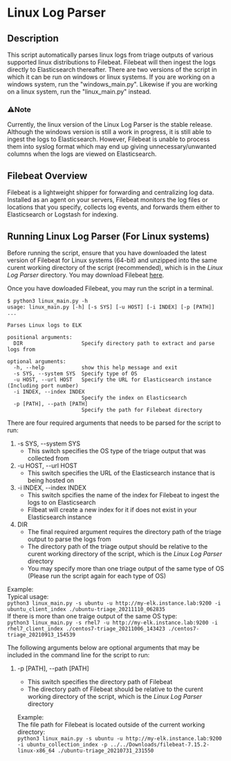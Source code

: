 # Linux Log Parser
## Description
This script automatically parses linux logs from triage outputs of various supported linux distributions to Filebeat. Filebeat will then ingest the logs directly to Elasticsearch thereafter.
There are two versions of the script in which it can be run on windows or linux systems. If you are working on a windows system, run the "windows_main.py". Likewise if you are working on a linux system, run the "linux_main.py" instead.
### ⚠️Note
Currently, the linux version of the Linux Log Parser is the stable release. Although the windows version is still a work in progress, it is still able to ingest the logs to Elasticsearch. However, Filebeat is unable to process them into syslog format which may end up giving unnecessary/unwanted columns when the logs are viewed on Elasticsearch.
## Filebeat Overview
Filebeat is a lightweight shipper for forwarding and centralizing log data. Installed as an agent on your servers, Filebeat monitors the log files or locations that you specify, collects log events, and forwards them either to Elasticsearch or Logstash for indexing.
## Running Linux Log Parser (For Linux systems)
Before running the script, ensure that you have downloaded the latest version of Filebeat for Linux systems (64-bit) and unzipped into the same curent working directory of the script (recommended), which is in the *Linux Log Parser* directory. You may download Filebeat [here](https://www.elastic.co/downloads/beats/filebeat).

Once you have dowloaded Filebeat, you may run the script in a terminal.
```
$ python3 linux_main.py -h
usage: linux_main.py [-h] [-s SYS] [-u HOST] [-i INDEX] [-p [PATH]] ...

Parses Linux logs to ELK

positional arguments:
  DIR                   Specify directory path to extract and parse logs from

optional arguments:
  -h, --help            show this help message and exit
  -s SYS, --system SYS  Specify type of OS
  -u HOST, --url HOST   Specify the URL for Elasticsearch instance (Including port number)
  -i INDEX, --index INDEX
                        Specify the index on Elasticsearch
  -p [PATH], --path [PATH]
                        Specify the path for Filebeat directory
```
There are four required arguments that needs to be parsed for the script to run:
1. -s SYS, --system SYS
   - This switch specifies the OS type of the triage output that was collected from
2. -u HOST, --url HOST
   - This switch specifies the URL of the Elasticsearch instance that is being hosted on
3. -i INDEX, --index INDEX
   - This switch spcifies the name of the index for Filebeat to ingest the logs to on Elasticsearch
   - Filbeat will create a new index for it if does not exist in your Elasticsearch instance
4. DIR
   - The final required argument requires the directory path of the triage output to parse the logs from
   - The directory path of the triage output should be relative to the curent working directory of the script, which is the *Linux Log Parser* directory
   - You may specify more than one triage output of the same type of OS (Please run the script again for each type of OS)

Example:  
Typical usage:  
`python3 linux_main.py -s ubuntu -u http://my-elk.instance.lab:9200 -i ubuntu_client_index ./ubuntu-triage_20211110_062835`  
If there is more than one traige output of the same OS type:  
`python3 linux_main.py -s rhel7 -u http://my-elk.instance.lab:9200 -i rhel7_client_index ./centos7-triage_20211006_143423 ./centos7-triage_20210913_154539`

The following arguments below are optional arguments that may be included in the command line for the script to run:
1. -p [PATH], --path [PATH]
   - This switch specifies the directory path of Filebeat
   - The directory path of Filebeat should be relative to the curent working directory of the script, which is the *Linux Log Parser* directory

    Example:  
    The file path for Filebeat is located outside of the current working directory:  
    `python3 linux_main.py -s ubuntu -u http://my-elk.instance.lab:9200 -i ubuntu_collection_index -p ../../Downloads/filebeat-7.15.2-linux-x86_64 ./ubuntu-triage_20210731_231550`
